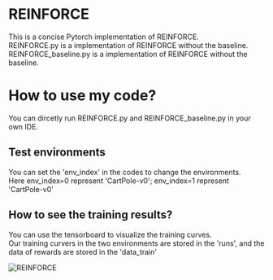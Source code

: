 # REINFORCE
This is a concise Pytorch implementation of REINFORCE.<br />
REINFORCE.py is a implementation of REINFORCE without the baseline.<br />
REINFORCE_baseline.py is a implementation of REINFORCE without the baseline.<br />

# How to use my code?
You can dircetly run REINFORCE.py and REINFORCE_baseline.py in your own IDE.<br />

## Test environments
You can set the 'env_index' in the codes to change the environments.<br />
Here env_index=0 represent 'CartPole-v0'; env_index=1 represent 'CartPole-v0'

## How to see the training results?
You can use the tensorboard to visualize the training curves.<br />
Our training curvers in the two environments are stored in the 'runs', and the data of rewards are stored in the 'data_train'

![REINFORCE](https://user-images.githubusercontent.com/70121187/159685605-bc6be2d9-66b6-4a44-922a-81aa0e8ba1f9.png)
